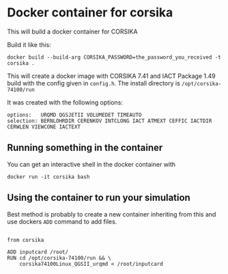 # Docker container for corsika


This will build a docker container for CORSIKA

Build it like this:
```
docker build --build-arg CORSIKA_PASSWORD=the_password_you_received -t corsika .
```

This will create a docker image with CORSIKA 7.41 and IACT Package 1.49 build 
with the config given in `config.h`. The install directory is `/opt/corsika-74100/run`

It was created with the following options:
```
options:   URQMD QGSJETII VOLUMEDET TIMEAUTO 
selection: BERNLOHRDIR CERENKOV INTCLONG IACT ATMEXT CEFFIC IACTDIR CERWLEN VIEWCONE IACTEXT
```

## Running something in the container

You can get an interactive shell in the docker container with

```
docker run -it corsika bash
```


## Using the container to run your simulation

Best method is probably to create a new container inheriting from this
and use dockers `ADD` command to add files.


```docker

from corsika

ADD inputcard /root/
RUN cd /opt/corsika-74100/run && \
	corsika74100Linux_QGSII_urqmd < /root/inputcard
```
